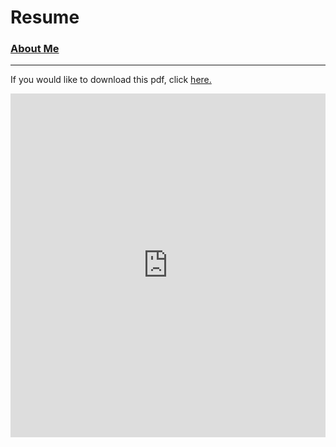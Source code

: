 <script src="https://kit.fontawesome.com/aba1d8c3e9.js" crossorigin="anonymous"></script>

# Resume

### [About Me](https://johnaceto.github.io/)

---
If you would like to download this pdf, click <a href ="https://johnaceto.github.io/assets/downloads/resume_fall19.pdf" download>here.</a>

<embed src="https://johnaceto.github.io/assets/downloads/resume_fall19.pdf" type="application/pdf" width="100%" height="550px" />